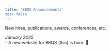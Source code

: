 ```yaml
---
title: 'BBQS Announcements'
toc: false
---
```


New hires, publications, awards, conferences, etc.

_January 2025_ <br>
    - A new website for BBQS (this) is born. 🎊